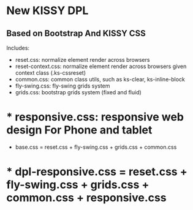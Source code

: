 New KISSY DPL
=======================================

Based on Bootstrap And KISSY CSS
------------------------------------------------

Includes:

* reset.css: normalize element render across browsers
* reset-context.css: normalize element render across browsers given context class (.ks-cssreset)
* common.css: common class utils, such as ks-clear, ks-inline-block
* fly-swing.css: fly-swing grids system
* grids.css: bootstrap grids system (fixed and fluid)
# * responsive.css: responsive web design For Phone and tablet
* base.css = reset.css + fly-swing.css + grids.css + common.css
# * dpl-responsive.css = reset.css + fly-swing.css + grids.css + common.css + responsive.css

